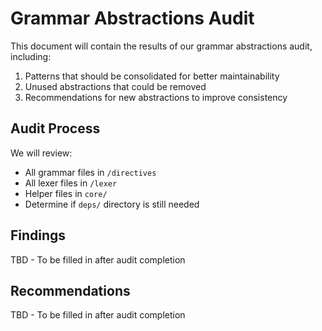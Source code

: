 # Grammar Abstractions Audit

This document will contain the results of our grammar abstractions audit, including:

1. Patterns that should be consolidated for better maintainability
2. Unused abstractions that could be removed
3. Recommendations for new abstractions to improve consistency

## Audit Process

We will review:
- All grammar files in `/directives`
- All lexer files in `/lexer`
- Helper files in `core/`
- Determine if `deps/` directory is still needed

## Findings

TBD - To be filled in after audit completion

## Recommendations

TBD - To be filled in after audit completion